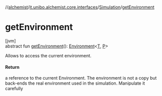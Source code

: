//[alchemist](../../../index.md)/[it.unibo.alchemist.core.interfaces](../index.md)/[Simulation](index.md)/[getEnvironment](get-environment.md)

# getEnvironment

[jvm]\
abstract fun [getEnvironment](get-environment.md)(): [Environment](../../it.unibo.alchemist.model.interfaces/-environment/index.md)<[T](../../it.unibo.alchemist.model.interfaces/-action/index.md), [P](index.md)>

Allows to access the current environment.

#### Return

a reference to the current Environment. The environment is not a copy but back-ends the real environment used in the simulation. Manipulate it carefully
